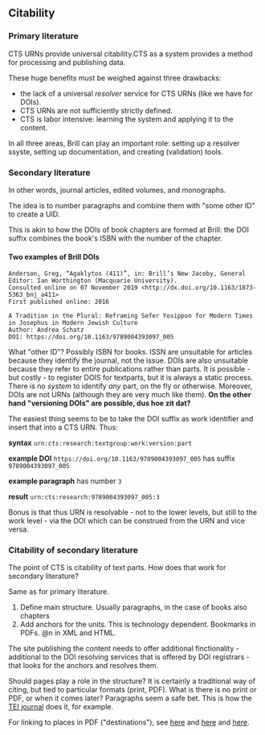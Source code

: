 ## Citability

### Primary literature

CTS URNs provide universal citability.CTS as a system provides a method for processing and publishing data.

These huge benefits must be weighed against three drawbacks:

* the lack of a universal _resolver_ service for CTS URNs (like we have for DOIs).
* CTS URNs are not sufficiently strictly defined.
* CTS is labor intensive: learning the system and applying it to the content.

In all three areas, Brill can play an important role: setting up a resolver ssyste, setting up documentation, and creating (validation) tools.

### Secondary literature

In other words, journal articles, edited volumes, and monographs. 

The idea is to number paragraphs and combine them with "some other ID" to create a UID.

This is akin to how the DOIs of book chapters are formed at Brill: the DOI suffix combines the book's ISBN with the number of the chapter.

#### Two examples of Brill DOIs

```
Anderson, Greg, “Agaklytos (411)”, in: Brill’s New Jacoby, General Editor: Ian Worthington (Macquarie University).
Consulted online on 07 November 2019 <http://dx.doi.org/10.1163/1873-5363_bnj_a411>
First published online: 2016
```

```
A Tradition in the Plural: Reframing Sefer Yosippon for Modern Times
in Josephus in Modern Jewish Culture
Author: Andrea Schatz
DOI: https://doi.org/10.1163/9789004393097_005
```

What "other ID"? Possibly ISBN for books. ISSN are unsuitable for articles because they identify the journal, not the issue. DOIs are also unsuitable because they refer to entire publications rather than parts. It is possible - but costly - to register DOIS for textparts, but it is always a static process. There is no _system_ to identify _any_ part, on the fly or otherwise. Moreover, DOIs are not URNs (although they are very much like them). **On the other hand "versioning DOIs" are possible, dus hoe zit dat?**

The easiest thing seems to be to take the DOI suffix as work identifier and insert that into a CTS URN. Thus:

**syntax** `urn:cts:research:textgroup:work:version:part`

**example DOI** `https://doi.org/10.1163/9789004393097_005` has suffix `9789004393097_005`

**example paragraph** has number `3`

**result** `urn:cts:research:9789004393097_005:3`

Bonus is that thus URN is resolvable - not to the lower levels, but still to the work level - via the DOI which can be construed from the URN and vice versa.

### Citability of secondary literature

The point of CTS is citability of text parts. How does that work for secondary literature?

Same as for primary literature. 

1. Define main structure. Usually paragraphs, in the case of books also chapters
2. Add anchors for the units. This is technology dependent. Bookmarks in PDFs. @n in XML and HTML.

The site publishing the content needs to offer additional finctionality - additional to the DOI resolving services that is offered by DOI registrars - that looks for the anchors and resolves them. 

Should pages play a role in the structure? It is certainly a traditional way of citing, but tied to particular formats (print, PDF). What is there is no print or PDF, or when it comes later? Paragraphs seem a safe bet. This is how the [TEI journal](https://journals.openedition.org/jtei/) does it, for example.

For linking to places in PDF ("destinations"), see [here](https://helpx.adobe.com/nl/acrobat/kb/link-html-pdf-page-acrobat.html) and [here](https://kbpdfstudio.qoppa.com/create-pdf-destinations-weblink-bookmark/) and [here](http://mirror.koddos.net/CTAN/macros/latex/contrib/hyperref/doc/paper.pdf). <!-- More documentation of this package: https://ctan.org/pkg/hyperref -->

